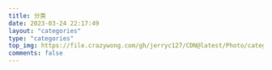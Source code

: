 ```yaml
---
title: 分类
date: 2023-03-24 22:17:49
layout: "categories"
type: "categories"
top_img: https://file.crazywong.com/gh/jerryc127/CDN@latest/Photo/categories.jpg
comments: false
---
```

